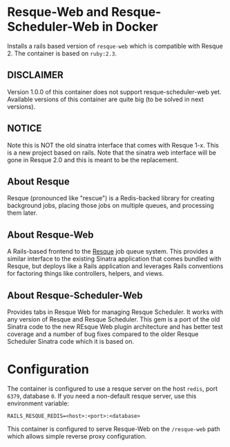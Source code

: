 # Resque-Web and Resque-Scheduler-Web in Docker
Installs a rails based version of `resque-web` which is compatible with Resque 2.
The container is based on `ruby:2.3`. 

## DISCLAIMER
Version 1.0.0 of this container does not support resque-scheduler-web yet.
Available versions of this container are quite big (to be solved in next versions).

## NOTICE
Note this is NOT the old sinatra interface that comes with Resque 1-x.
This is a new project based on rails.
Note that the sinatra web interface will be gone in Resque 2.0 and this is meant to be the replacement.

## About Resque
Resque (pronounced like "rescue") is a Redis-backed library for creating background jobs, placing those jobs on multiple queues, and processing them later.

## About Resque-Web
A Rails-based frontend to the [Resque](https://github.com/resque/resque) job
queue system. This provides a similar interface to the existing Sinatra
application that comes bundled with Resque, but deploys like a Rails application
and leverages Rails conventions for factoring things like controllers, helpers,
and views.

## About Resque-Scheduler-Web
Provides tabs in Resque Web for managing Resque Scheduler.
It works with any version of Resque and Resque Scheduler.
This gem is a port of the old Sinatra code to the new REsque Web plugin architecture and has better test coverage and a number of bug fixes compared to the older Resque Scheduler Sinatra code which it is based on.

# Configuration

The container is configured to use a resque server on the host `redis`, port `6379`, database `0`.
If you need a non-default resque server, use this environment variable:
```
RAILS_RESQUE_REDIS=<host>:<port>:<database>
```

This container is configured to serve Resque-Web on the `/resque-web` path which allows simple reverse proxy configuration.